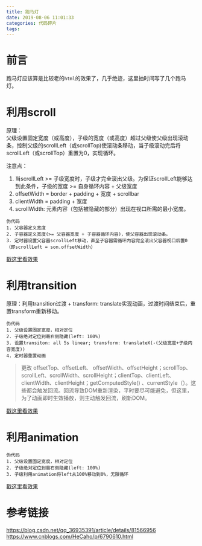```yaml
---
title: 跑马灯
date: 2019-08-06 11:01:33
categories: 代码碎片
tags:
---
```


# 前言
跑马灯应该算是比较老的`html`的效果了，几乎绝迹，这里抽时间写了几个跑马灯。
<!-- more -->


# 利用scroll
原理：  
父级设置固定宽度（或高度），子级的宽度（或高度）超过父级使父级出现滚动条，控制父级的scrollLeft（或scrollTop)使滚动条移动，当子级滚动完后将scrollLeft（或scrollTop）重置为0，实现循环。

注意点：  
1. 当scrollLeft >= 子级宽度时，子级才完全滚出父级。为保证scrollLeft能够达到此条件，子级的宽度 >= 自身循环内容 + 父级宽度
2. offsetWidth = border + padding + 宽度 + scrollbar
3. clientWidth = padding + 宽度
4. scrollWidth: 元素内容（包括被隐藏的部分）出现在视口所需的最小宽度。

```
伪代码
1. 父容器定义宽度
2. 子容器定义宽度(>= 父容器宽度 + 子容器循环内容)，使父容器出现滚动条。
3. 定时器设置父容器scrollLeft移动，直至子容器需循环内容完全滚出父容器视口后置0（即scrollLeft = son.offsetWidth）
```

[戳这里看效果](http://effects.strugglexiang.xyz/code/%E7%89%B9%E6%95%88%E7%AF%87/%E8%B7%91%E9%A9%AC%E7%81%AF/1-%E5%88%A9%E7%94%A8scroll.html)

# 利用transition
原理：利用transition过渡 + transform: translate实现动画，过渡时间结束后，重置transform重新移动。

```
伪代码
1. 父级设置固定宽度，相对定位
2. 子级绝对定位到最右侧隐藏(left: 100%)
3. 设置transiton: all 5s linear; transform: translateX(-(父级宽度+子级内容宽度))
4. 定时器重置动画
```

> 更改 offsetTop、offsetLeft、 offsetWidth、offsetHeight；scrollTop、scrollLeft、scrollWidth、scrollHeight；clientTop、clientLeft、clientWidth、clientHeight；getComputedStyle() 、currentStyle（）。这些都会触发回流。回流导致DOM重新渲染，平时要尽可能避免，但这里，为了动画即时生效播放，则主动触发回流，刷新DOM。

[戳这里看效果](http://effects.strugglexiang.xyz/code/%E7%89%B9%E6%95%88%E7%AF%87/%E8%B7%91%E9%A9%AC%E7%81%AF/2-%E5%88%A9%E7%94%A8transition.html)


# 利用animation
```
伪代码
1. 父级设置固定宽度，相对定位
2. 子级绝对定位到最右侧隐藏(left: 100%)
3. 子级利用animation将left从100%移动到0%，无限循环
```

[戳这里看效果](http://effects.strugglexiang.xyz/code/%E7%89%B9%E6%95%88%E7%AF%87/%E8%B7%91%E9%A9%AC%E7%81%AF/3-%E5%88%A9%E7%94%A8animation.html)

# 参考链接
<https://blog.csdn.net/qq_36935391/article/details/81566956>
<https://www.cnblogs.com/HeCaho/p/6790610.html>


